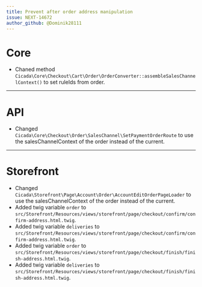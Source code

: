 ```yaml
---
title: Prevent after order address manipulation
issue: NEXT-14672
author_github: @Dominik28111
---
```

# Core
* Chaned method `Cicada\Core\Checkout\Cart\Order\OrderConverter::assembleSalesChannelContext()` to set ruleIds from order.
___
# API
* Changed `Cicada\Core\Checkout\Order\SalesChannel\SetPaymentOrderRoute` to use the salesChannelContext of the order instead of the current.
___
# Storefront
* Changed `Cicada\Storefront\Page\Account\Order\AccountEditOrderPageLoader` to use the salesChannelContext of the order instead of the current. 
* Added twig variable `order` to `src/Storefront/Resources/views/storefront/page/checkout/confirm/confirm-address.html.twig`.
* Added twig variable `deliveries` to `src/Storefront/Resources/views/storefront/page/checkout/confirm/confirm-address.html.twig`.
* Added twig variable `order` to `src/Storefront/Resources/views/storefront/page/checkout/finish/finish-address.html.twig`.
* Added twig variable `deliveries` to `src/Storefront/Resources/views/storefront/page/checkout/finish/finish-address.html.twig`.
